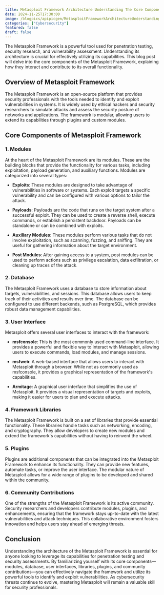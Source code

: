 ```yaml
---
title: Metasploit Framework Architecture Understanding The Core Components
date: 2024-11-25T17:30:00
image: /blogpics/apipicgen/MetasploitFrameworkArchitectureUnderstandingTheCoreComponents-LGL14ZY3N0.jpg
categories: ["Cybersecurity"]
featured: false
draft: false
---
```

The Metasploit Framework is a powerful tool used for penetration testing, security research, and vulnerability assessment. Understanding its architecture is crucial for effectively utilizing its capabilities. This blog post will delve into the core components of the Metasploit Framework, explaining how they interact and contribute to its overall functionality.

## Overview of Metasploit Framework

The Metasploit Framework is an open-source platform that provides security professionals with the tools needed to identify and exploit vulnerabilities in systems. It is widely used by ethical hackers and security researchers to simulate attacks and assess the security posture of networks and applications. The framework is modular, allowing users to extend its capabilities through plugins and custom modules.

## Core Components of Metasploit Framework

### 1. **Modules**

At the heart of the Metasploit Framework are its modules. These are the building blocks that provide the functionality for various tasks, including exploitation, payload generation, and auxiliary functions. Modules are categorized into several types:

- **Exploits**: These modules are designed to take advantage of vulnerabilities in software or systems. Each exploit targets a specific vulnerability and can be configured with various options to tailor the attack.

- **Payloads**: Payloads are the code that runs on the target system after a successful exploit. They can be used to create a reverse shell, execute commands, or establish a persistent backdoor. Payloads can be standalone or can be combined with exploits.

- **Auxiliary Modules**: These modules perform various tasks that do not involve exploitation, such as scanning, fuzzing, and sniffing. They are useful for gathering information about the target environment.

- **Post Modules**: After gaining access to a system, post modules can be used to perform actions such as privilege escalation, data exfiltration, or cleaning up traces of the attack.

### 2. **Database**

The Metasploit Framework uses a database to store information about targets, vulnerabilities, and sessions. This database allows users to keep track of their activities and results over time. The database can be configured to use different backends, such as PostgreSQL, which provides robust data management capabilities.

### 3. **User Interface**

Metasploit offers several user interfaces to interact with the framework:

- **msfconsole**: This is the most commonly used command-line interface. It provides a powerful and flexible way to interact with Metasploit, allowing users to execute commands, load modules, and manage sessions.

- **msfweb**: A web-based interface that allows users to interact with Metasploit through a browser. While not as commonly used as msfconsole, it provides a graphical representation of the framework's capabilities.

- **Armitage**: A graphical user interface that simplifies the use of Metasploit. It provides a visual representation of targets and exploits, making it easier for users to plan and execute attacks.

### 4. **Framework Libraries**

The Metasploit Framework is built on a set of libraries that provide essential functionality. These libraries handle tasks such as networking, encoding, and cryptography. They allow developers to create new modules and extend the framework's capabilities without having to reinvent the wheel.

### 5. **Plugins**

Plugins are additional components that can be integrated into the Metasploit Framework to enhance its functionality. They can provide new features, automate tasks, or improve the user interface. The modular nature of Metasploit allows for a wide range of plugins to be developed and shared within the community.

### 6. **Community Contributions**

One of the strengths of the Metasploit Framework is its active community. Security researchers and developers contribute modules, plugins, and enhancements, ensuring that the framework stays up-to-date with the latest vulnerabilities and attack techniques. This collaborative environment fosters innovation and helps users stay ahead of emerging threats.

## Conclusion

Understanding the architecture of the Metasploit Framework is essential for anyone looking to leverage its capabilities for penetration testing and security assessments. By familiarizing yourself with its core components—modules, database, user interfaces, libraries, plugins, and community contributions—you can effectively navigate the framework and utilize its powerful tools to identify and exploit vulnerabilities. As cybersecurity threats continue to evolve, mastering Metasploit will remain a valuable skill for security professionals.